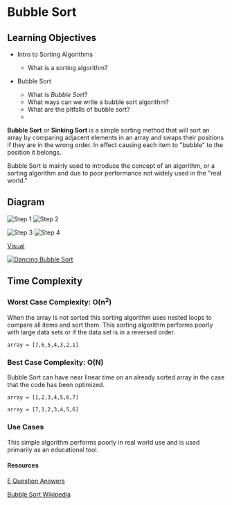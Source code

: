 # Bubble Sort

## Learning Objectives

- Intro to Sorting Algorithms
  - What is a sorting algorithm?

- Bubble Sort
  - What is _Bubble Sort_?
  - What ways can we write a bubble sort algorithm?
  - What are the pitfalls of bubble sort?
  - 
**Bubble Sort** or **Sinking Sort** is a simple sorting method that will sort an array by comparing adjacent elements in an array and swaps their positions if they are in the wrong order. In effect causing each item to "bubble" to the position it belongs.

Bubble Sort is mainly used to introduce the concept of an algorithm, or a sorting algorithm and due to poor performance not widely used in the "real world."

## Diagram

![Step 1](./images/bubble-sort-step1-iteration-stages.png)
![Step 2](./images/bubble-sort-step2-iteration-stages.png)

![Step 3](./images/bubble-sort-step3-iteration-stages.png)
![Step 4](./images/bubble-sort-step4-iteration-stages.png)

[Visual](https://visualgo.net/en/sorting)

[![Dancing Bubble Sort](./images/dance.png)](https://www.youtube.com/watch?v=lyZQPjUT5B4)

## Time Complexity

### Worst Case Complexity: O(n<sup>2</sup>)

When the array is not sorted this sorting algorithm uses nested loops to compare all items and sort them. This sorting algorithm performs poorly with large data sets or if the data set is in a reversed order.

`array = [7,6,5,4,3,2,1]`

### Best Case Complexity: O(N)

Bubble Sort can have near linear time on an already sorted array in the case that the code has been optimized.

`array = [1,2,3,4,5,6,7]`

`array = [7,1,2,3,4,5,6]`

### Use Cases

This simple algorithm performs poorly in real world use and is used primarily as an educational tool.

#### Resources

[E Question Answers](equestionanswers.com/c/c-bubble-sort.php)

[Bubble Sort Wikipedia](https://en.wikipedia.org/wiki/Bubble_sort)
